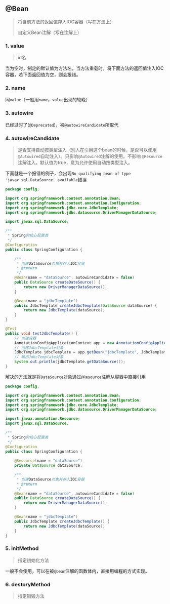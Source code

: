 ## @Bean

> 将当前方法的返回值存入IOC容器（写在方法上）
>
> 自定义Bean注解（写在注解上）

### 1. value

>  id名

当为空时，制定的默认值为方法名，当方法重载时，将下面方法的返回值注入IOC容器，若下面返回值为空，则会报错。

### 2. name

同`value`（一般用`name`，`value`出现的较晚）

### 3. autowire

已经过时了(`@Deprecated`)，被`@autowireCandidate`所取代

### 4. autowireCandidate

> 是否支持自动按类型注入（别人在引用这个bean的时候，是否可以使用`@Autowired`自动注入）。只影响`@Autowired`注解的使用。不影响 `@Resource`注解注入。默认值为true，意为允许使用自动按类型注入。

下面就是一个报错的例子，会出现`No qualifying bean of type 'javax.sql.DataSource' available`错误

```java
package config;

import org.springframework.context.annotation.Bean;
import org.springframework.context.annotation.Configuration;
import org.springframework.jdbc.core.JdbcTemplate;
import org.springframework.jdbc.datasource.DriverManagerDataSource;

import javax.sql.DataSource;

/**
 * Spring的核心配置类
 */
@Configuration
public class SpringConfiguration {

    /**
     * 创建DataSource对象并存入IOC容器
     * @return
     */
    @Bean(name = "dataSource", autowireCandidate = false)
    public DataSource createDateSource() {
        return new DriverManagerDataSource();
    }

    @Bean(name = "jdbcTemplate")
    public JdbcTemplate createJdbcTemplate(DataSource dataSource) {
        return new JdbcTemplate(dataSource);
    }
}
```

```java
@Test
public void testJdbcTemplate() {
    // 创建容器
    AnnotationConfigApplicationContext app = new AnnotationConfigApplicationContext("config");
    // 创建JdbcTemplate对象
    JdbcTemplate jdbcTemplate = app.getBean("jdbcTemplate", JdbcTemplate.class);
    // 输出JdbcTemplate对象
    System.out.println(jdbcTemplate.getDataSource());
}
```

解决的方法就是将`DataSource`对象通过`@Resource`注解从容器中直接引用

```java
package config;

import org.springframework.context.annotation.Bean;
import org.springframework.context.annotation.Configuration;
import org.springframework.jdbc.core.JdbcTemplate;
import org.springframework.jdbc.datasource.DriverManagerDataSource;

import javax.annotation.Resource;
import javax.sql.DataSource;

/**
 * Spring的核心配置类
 */
@Configuration
public class SpringConfiguration {
    
    @Resource(name = "dataSource")
    private DataSource dataSource;

    /**
     * 创建DataSource对象并存入IOC容器
     * @return
     */
    @Bean(name = "dataSource", autowireCandidate = false)
    public DataSource createDateSource() {
        return new DriverManagerDataSource();
    }

    @Bean(name = "jdbcTemplate")
    public JdbcTemplate createJdbcTemplate() {
        return new JdbcTemplate(dataSource);
    }
}
```

### 5. initMethod

> 指定初始化方法

一般不会使用，可以在被`@bean`注解的函数体内，直接用编程的方式实现。

### 6. destoryMethod

> 指定销毁方法

